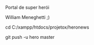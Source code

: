 Portal de super herói 

William Meneghetti ;)

cd C:/xampp/htdocs/projetox/heronews

git push -u hero master